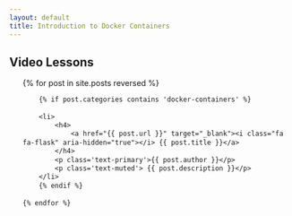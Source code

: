 ```yaml
---
layout: default
title: Introduction to Docker Containers
---
```


<style>
ul.mod {
	line-height: 110%;
}
</style>


## Video Lessons
<ul class='mod'>
	{% for post in site.posts reversed %}

		{% if post.categories contains 'docker-containers' %}
		
		<li>
			<h4>
				<a href="{{ post.url }}" target="_blank"><i class="fa fa-flask" aria-hidden="true"></i> {{ post.title }}</a>
			</h4>
			<p class='text-primary'>{{ post.author }}</p>
			<p class='text-muted'> {{ post.description }}</p>
		</li>
		{% endif %}
		
	{% endfor %}

</ul>
